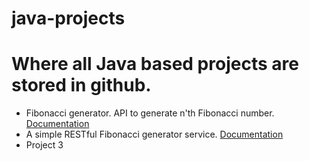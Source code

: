 # java-projects

# Where all Java based projects are stored in github.
- Fibonacci generator. API to generate n'th Fibonacci number. [Documentation](Fibonacci/README.md)
- A simple RESTful Fibonacci generator service. [Documentation](FibonacciService/README.md)
- Project 3
